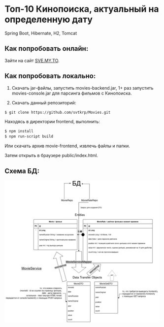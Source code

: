 # Топ-10 Кинопоиска, актуальный на определенную дату
Spring Boot, Hibernate, H2, Tomcat

## Как попробовать онлайн:
Зайти на сайт [SVE.MY.TO](https://sve.my.to/movies).

## Как попробовать локально:
1) Скачать jar-файлы, запустить movies-backend.jar, 1+ раз запустить movies-console.jar для парсинга фильмов с Кинопоиска.

2) Скачать данный репозиторий:
```sh
$ git clone https://github.com/svtkrp/Movies.git
```
Находясь в директории frontend, выполнить:
```sh
$ npm install
$ npm run-script build
```
Или скачать архив movie-frontend, извлечь файлы и папки.

Затем открыть в браузере public/index.html.

## Схема БД:
![Схема БД](img/movies_db.png)
